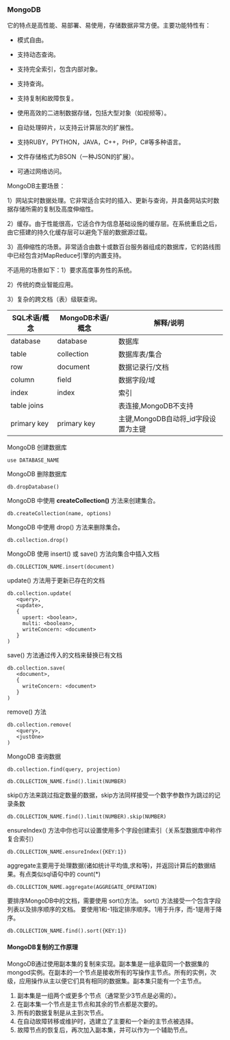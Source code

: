 ### MongoDB

它的特点是高性能、易部署、易使用，存储数据非常方便。主要功能特性有：

* 模式自由。

* 支持动态查询。

* 支持完全索引，包含内部对象。

* 支持查询。

* 支持复制和故障恢复。

* 使用高效的二进制数据存储，包括大型对象（如视频等）。

* 自动处理碎片，以支持云计算层次的扩展性。

* 支持RUBY，PYTHON，JAVA，C++，PHP，C#等多种语言。

* 文件存储格式为BSON（一种JSON的扩展）。

* 可通过网络访问。

  

MongoDB主要场景：

1）网站实时数据处理。它非常适合实时的插入、更新与查询，并具备网站实时数据存储所需的复制及高度伸缩性。

2）缓存。由于性能很高，它适合作为信息基础设施的缓存层。在系统重启之后，由它搭建的持久化缓存层可以避免下层的数据源过载。

3）高伸缩性的场景。非常适合由数十或数百台服务器组成的数据库，它的路线图中已经包含对MapReduce引擎的内置支持。

不适用的场景如下：1）要求高度事务性的系统。

2）传统的商业智能应用。

3）复杂的跨文档（表）级联查询。

| SQL术语/概念 | MongoDB术语/概念 | 解释/说明                           |
| ------------ | ---------------- | ----------------------------------- |
| database     | database         | 数据库                              |
| table        | collection       | 数据库表/集合                       |
| row          | document         | 数据记录行/文档                     |
| column       | field            | 数据字段/域                         |
| index        | index            | 索引                                |
| table joins  |                  | 表连接,MongoDB不支持                |
| primary key  | primary key      | 主键,MongoDB自动将_id字段设置为主键 |

MongoDB 创建数据库 

```
use DATABASE_NAME
```

MongoDB 删除数据库

```
db.dropDatabase()
```

MongoDB 中使用 **createCollection()** 方法来创建集合。

```
db.createCollection(name, options)
```

MongoDB 中使用 drop() 方法来删除集合。

```
db.collection.drop()
```

MongoDB 使用 insert() 或 save() 方法向集合中插入文档

```
db.COLLECTION_NAME.insert(document)
```

update() 方法用于更新已存在的文档

```
db.collection.update(
   <query>,
   <update>,
   {
     upsert: <boolean>,
     multi: <boolean>,
     writeConcern: <document>
   }
)
```

save() 方法通过传入的文档来替换已有文档

```
db.collection.save(
   <document>,
   {
     writeConcern: <document>
   }
)
```

remove() 方法

```
db.collection.remove(
   <query>,
   <justOne>
)
```

MongoDB 查询数据

```
db.collection.find(query, projection)

db.COLLECTION_NAME.find().limit(NUMBER)
```

skip()方法来跳过指定数量的数据，skip方法同样接受一个数字参数作为跳过的记录条数 

```
db.COLLECTION_NAME.find().limit(NUMBER).skip(NUMBER)
```

ensureIndex() 方法中你也可以设置使用多个字段创建索引（关系型数据库中称作复合索引） 

```
db.COLLECTION_NAME.ensureIndex({KEY:1})
```

aggregate主要用于处理数据(诸如统计平均值,求和等)，并返回计算后的数据结果。有点类似sql语句中的 count(*) 

```
db.COLLECTION_NAME.aggregate(AGGREGATE_OPERATION)
```

要排序MongoDB中的文档，需要使用 sort()方法。 sort() 方法接受一个包含字段列表以及排序顺序的文档。 要使用1和-1指定排序顺序。1用于升序，而-1是用于降序。 

```
db.COLLECTION_NAME.find().sort({KEY:1})
```

#### MongoDB复制的工作原理

MongoDB通过使用副本集的复制来实现。副本集是一组承载同一个数据集的mongod实例。在副本的一个节点是接收所有的写操作主节点。所有的实例，次级，应用操作从主以便它们具有相同的数据集。副本集只能有一个主节点。

1. 副本集是一组两个或更多个节点（通常至少3节点是必需的）。
2. 在副本集一个节点是主节点和其余的节点都是次要的。
3. 所有的数据复制是从主到次节点。
4. 在自动故障转移或维护时，选建立了主要和一个新的主节点被选择。
5. 故障节点的恢复后，再次加入副本集，并可以作为一个辅助节点。
